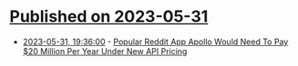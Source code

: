 # [Published on 2023-05-31](index.md)

* [2023-05-31, 19:36:00](https://slashdot.org/story/23/05/31/1936237/popular-reddit-app-apollo-would-need-to-pay-20-million-per-year-under-new-api-pricing?utm_source=rss1.0mainlinkanon&utm_medium=feed) - [Popular Reddit App Apollo Would Need To Pay $20 Million Per Year Under New API Pricing](https://slashdot.org/story/23/05/31/1936237/popular-reddit-app-apollo-would-need-to-pay-20-million-per-year-under-new-api-pricing?utm_source=rss1.0mainlinkanon&utm_medium=feed)
